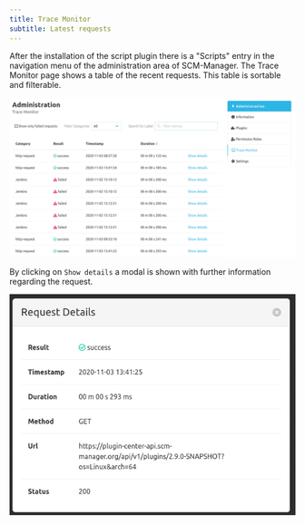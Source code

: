 ```yaml
---
title: Trace Monitor
subtitle: Latest requests
---
```


After the installation of the script plugin there is a "Scripts" entry in the navigation menu of the administration area of SCM-Manager.
The Trace Monitor page shows a table of the recent requests. This table is sortable and filterable.

![Trace Monitor](assets/trace-monitor.png)

By clicking on `Show details` a modal is shown with further information regarding the request. 

![Details-Modal](assets/request-details.png)
